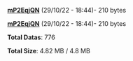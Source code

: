 [**mP2EqjQN**](/data/mP2EqjQN.txt) (29/10/22 - 18:44)- 210 bytes

[**mP2EqjQN**](/data/mP2EqjQN.txt) (29/10/22 - 18:44)- 210 bytes

**Total Datas**: 776

**Total Size**: 4.82 MB / 4.8 MB